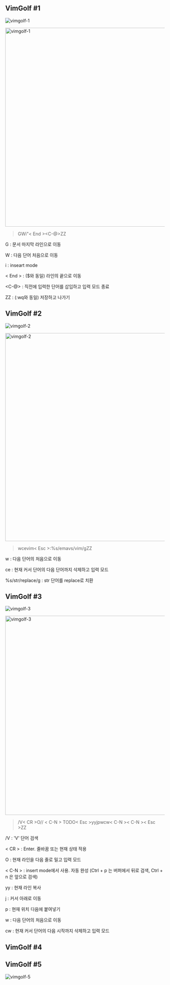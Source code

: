## VimGolf #1
![vimgolf-1](https://user-images.githubusercontent.com/94420917/144644256-4fa112aa-fbda-43cc-b598-6a42496a6a19.gif)


<img width="626" alt="vimgolf-1" src="https://user-images.githubusercontent.com/94420917/144644521-f94d298c-38ef-4ff6-8e54-d910c849cede.png">

> GWi"< End ><C-@>ZZ

  G : 문서 마지막 라인으로 이동

  W : 다음 단어 처음으로 이동
  
  i : inseart mode
  
  < End > : ($와 동일) 라인의 끝으로 이동

  <C-@> : 직전에 입력한 단어를 삽입하고 입력 모드 종료
    
  ZZ : (:wq와 동일) 저장하고 나가기




## VimGolf #2
![vimgolf-2](https://user-images.githubusercontent.com/94420917/144652531-2ec6766e-d4bf-4993-8356-f0f1fbf59d4e.gif)


<img width="655" alt="vimgolf-2" src="https://user-images.githubusercontent.com/94420917/144652568-8783753f-65aa-4bd5-a215-bd27ec84ad24.png">

> wcevim< Esc >:%s/emavs/vim/g<CR>ZZ
  
  w : 다음 단어의 처음으로 이동
  
  ce : 현재 커서 단어의 다음 단어까지 삭제하고 입력 모드
  
  %s/str/replace/g : str 단어를 replace로 치환

  
  

## VimGolf #3
![vimgolf-3](https://user-images.githubusercontent.com/94420917/144655091-9d282ac7-2861-4978-bb11-e279593c613f.gif)

<img width="627" alt="vimgolf-3" src="https://user-images.githubusercontent.com/94420917/144655205-30035036-e5e6-4c81-90ab-0b7b68793ac0.png">
  
> /V< CR >O// < C-N > TODO< Esc >yyjpwcw< C-N >< C-N >< Esc >ZZ
  
  /V : 'V' 단어 검색
  
  < CR > : Enter. 줄바꿈 또는 현재 상태 적용
    
  O : 현재 라인을 다음 줄로 밀고 입력 모드
    
  < C-N > : insert mode에서 사용. 자동 완성 (Ctrl + p 는 버퍼에서 뒤로 검색, Ctrl + n 은 앞으로 검색)
    
  yy : 현재 라인 복사
    
  j : 커서 아래로 이동
    
  p : 현재 위치 다음에 붙여넣기
    
  w : 다음 단어의 처음으로 이동
    
  cw : 현재 커서 단어의 다음 시작까지 삭제하고 입력 모드
  


## VimGolf #4

## VimGolf #5
![vimgolf-5](https://user-images.githubusercontent.com/94420917/144642803-5c73ccca-34b9-4bcb-9dc5-2df8be84f5af.gif)
